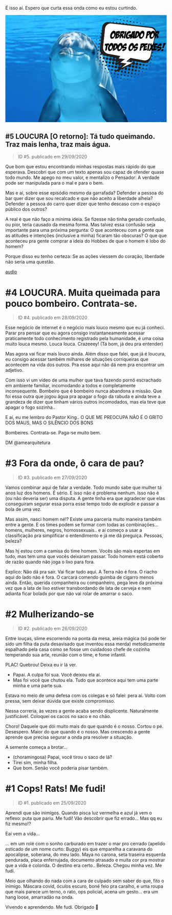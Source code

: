 É isso aí. Espero que curta essa onda como eu estou curtindo.

![img](docusaurus/static/img/dolphin.jpg)

## #5 LOUCURA [O retorno]: Tá tudo queimando. Traz mais lenha, traz mais água.

> ID #5. publicado em 29/09/2020

Que bom que estou encontrando minhas respostas mais rápido do que esperava. Descobri que com um texto apenas sou capaz de ofender quase todo mundo. Me apego no meu valor, e mentalizo o Pensador: A verdade pode ser manipulada para o mal e para o bem.

Mas e aí, sobre esse episódio mesmo da garrafada? Defender a pessoa do bar quer dizer que sou recalcado e que não aceito a liberdade alheia? Defender a pessoa do carro quer dizer que tenho descaso com o espaço público dos outros?

A real é que não faço a mínima ideia. Se fizesse não tinha gerado confusão, ou pior, teria causado da mesma forma. Mas talvez essa confusão seja importante para uma próxima pergunta: O que aconteceu com a gente que as atitudes e intenções (inclusive a minha) ficaram tão obscuras? O que que aconteceu pra gente comprar a ideia do Hobbes de que o homem é lobo do homem?

Porque disso eu tenho certeza: Se as ações viessem do coração, liberdade não seria uma questão.

[audio](https://www.youtube.com/embed/Y_FDR_Ex99Y)

# #4 LOUCURA. Muita queimada para pouco bombeiro. Contrata-se.

> ID #4. publicado em 28/09/2020

Esse negócio de internet é o negócio mais louco mesmo que eu já conheci. Parar pra pensar que eu agora consigo instantaneamente acessar praticamente todo conhecimento registrado pela humanidade, é uma coisa muito louca mesmo. Louca louca. Crazeeey! (Tá bom, já deu pra entender)

Mas agora vai ficar mais louco ainda. Além disso que falei, que já é loucura, eu consigo acessar também milhares de situações corriqueiras que acontecem na vida dos outros. Pra esse aqui não dá nem pra encontrar um adjetivo.

Com isso vi um vídeo de uma mulher que tava fazendo pornô escrachado em ambiente familiar, incomodando a todos e completamente inconsequente. Bombeiro que é bombeiro nunca abandona a missão. Que foi essa outra que jogou água pra apagar o fogo da rabuda e ainda teve a grandeza de dizer que tinham vários outros incomodados, mas ela teve que apagar o fogo sozinha..

E aí, eu me lembro do Pastor King.. O QUE ME PREOCUPA NÃO É O GRITO DOS MAUS, MAS O SILÊNCIO DOS BONS

Bombeires. Contrata-se. Paga-se muito bem.

DM @amearquitetura

# #3 Fora da onde, ô cara de pau?

> ID #3. publicado em 27/09/2020

Vamos combinar aqui de falar a verdade. Todo mundo sabe que mulher tá anos luz dos homens. É sério. E isso não é problema nenhum. Isso não é (ou não deveria ser) uma disputa. A gente tinha era que agradecer que elas conseguiram segurar essa porra esse tempo todo de explodir e passar a bola de uma vez.

Mas assim, nasci homem né!? Existe uma parceria muito maneira também entre a gente. E os times podem se formar com todas as combinações... homens, mulheres, negros, homossexuais.. e aí começo a usar a classificação pra simplificar o entendimento e já me dá preguiça. Pessoas, beleza?

Mas hj estou com a camisa do time homem. Vocês são mais espertas em tudo, mas tem uma que vocês deixaram passar. Todo homem está coberto de razão quando não joga o lixo para fora.

Explico: Não dá pra sair. Vai ficar tudo aqui. A Terra não é fora. O riacho aqui do lado não é fora. O carcará comendo guimba de cigarro menos ainda. Então, querida companheira ou companheiro, pega leve da próxima vez que a lata de lixo estiver transbordando de lata de cerveja e nem adianta ficar boladx por que não vai rolar de amarrar o saco.

# #2 Mulherizando-se

> ID #2. publicado em 26/09/2020

Entre louças, slime escorrendo na ponta da mesa, areia mágica (só pode ter sido um filha da puta desavisado que inventou essa merda) metodicamente espalhado pela casa como se fosse um cuidadoso chefe de cozinha temperando sua arte, reunião com o time, e fome infantil.

PLAC! Quebrou! Deixa eu ir lá ver.

- Papai. A culpa foi sua. Você deixou ela aí.
- Mas foi você que chutou ela. Tudo que acontece aqui tem uma parte minha e uma parte sua.

Estava no meio de uma defesa com os colegas e só falei: pera aí. Volto com pressa, sem deixar dúvida que existe compromisso.

Nessa correria, às vezes a gente acaba sendo displicente. Naturalmente justificável. Coloquei os cacos no saco e no chão.

Choro! Daquele que dói muito mais do que quando é o nosso. Cortou o pé. Desespero. Maior do que quando é o nosso. Mas crescendo a gente aprende que precisa segurar a onda pra resolver a situação.

A semente começa a brotar...

- (choramingosa) Papai, você tirou o saco de lá?
- Tirei sim, minha filha.
- Que bom. Senão você poderia pisar também.

# #1 Cops! Rats! Me fudi!

> ID #1. publicado em 25/09/2020

Aprendi que são inimigos. Quando pisca luz vermelha e azul já vem o reflexo: puta que pariu. Me fudi! Vão descobrir que fiz errado... Mas qq eu fiz mesmo!?

Eaí vem a vida...

... em um rolé com o sonho carburado em trazer o mar pro cerrado (apelido esticado de um nome curto: Buggy) eis que emparelha a caravana do apocalipse, soberana, do meu lado. Maya no carona, seta traseira esquerda pendurada, placa enferrujada, documento atrasado e muita cor pra mostrar que a vida é colorida. O destino era certo.. Beleza. Chegou minha vez. Me fudi.

Meio que olhando do nada com a cara de culpado sem saber do que, fito o inimigo. Máscara covid, óculos escuro, boné feio pra caralho, e uma roupa que mais parece um terno, o rato, ops policial, acena um gesto... era um hang loose, amarradão na onda.

Vivendo e aprendendo. Me fudi. Obrigado 🙏
